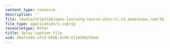 ```yaml
---
content_type: resource
description: ''
file: /media/https%3A/open-learning-course-data-rc.s3.amazonaws.com/18-06-linear-algebra-spring-2010/d9a7ceb5afc30fbb3c94671450d27bed_JibVXBElKL0.srt
file_type: application/x-subrip
resourcetype: Other
title: 3play caption file
uid: d9a7ceb5-afc3-0fbb-3c94-671450d27bed
---
```

